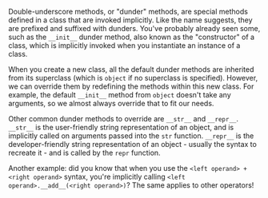 Double-underscore methods, or "dunder" methods, are special methods defined in a class that are invoked implicitly. Like the name suggests, they are prefixed and suffixed with dunders. You've probably already seen some, such as the `__init__` dunder method, also known as the "constructor" of a class, which is implicitly invoked when you instantiate an instance of a class.

When you create a new class, all the default dunder methods are inherited from its superclass (which is `object` if no superclass is specified). However, we can override them by redefining the methods within this new class. For example, the default `__init__` method from `object` doesn't take any arguments, so we almost always override that to fit our needs.

Other common dunder methods to override are `__str__` and `__repr__`. `__str__` is the user-friendly string representation of an object, and is implicitly called on arguments passed into the `str` function. `__repr__` is the developer-friendly string representation of an object - usually the syntax to recreate it - and is called by the `repr` function.

Another example: did you know that when you use the `<left operand> + <right operand>` syntax, you're implicitly calling `<left operand>.__add__(<right operand>)`? The same applies to other operators!
